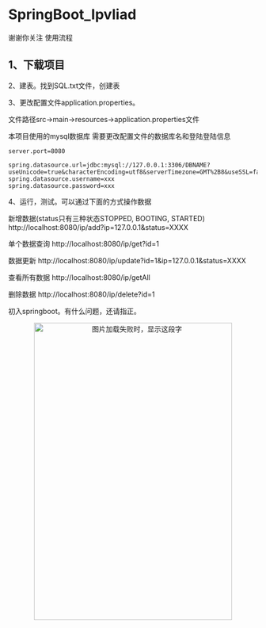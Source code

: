 # SpringBoot_Ipvliad
谢谢你关注
使用流程

## 1、下载项目

2、建表。找到SQL.txt文件，创建表

3、更改配置文件application.properties。

文件路径src->main->resources->application.properties文件

本项目使用的mysql数据库
需要更改配置文件的数据库名和登陆登陆信息
```
server.port=8080

spring.datasource.url=jdbc:mysql://127.0.0.1:3306/DBNAME?useUnicode=true&characterEncoding=utf8&serverTimezone=GMT%2B8&useSSL=false
spring.datasource.username=xxx
spring.datasource.password=xxx
```
4、运行，测试。可以通过下面的方式操作数据

新增数据(status只有三种状态STOPPED, BOOTING, STARTED)
http://localhost:8080/ip/add?ip=127.0.0.1&status=XXXX

单个数据查询
http://localhost:8080/ip/get?id=1

数据更新
http://localhost:8080/ip/update?id=1&ip=127.0.0.1&status=XXXX

查看所有数据
http://localhost:8080/ip/getAll

删除数据
http://localhost:8080/ip/delete?id=1

初入springboot。有什么问题，还请指正。

<div align=center><img src="https://timgsa.baidu.com/timg?image&quality=80&size=b9999_10000&sec=1543526922661&di=a14aecd5c79b6cfda304a2321e8ea281&imgtype=0&src=http%3A%2F%2Fimg5.duitang.com%2Fuploads%2Fitem%2F201211%2F28%2F20121128180951_Urrhn.thumb.700_0.jpeg" width="400" height="600" alt="图片加载失败时，显示这段字"/> </div>

